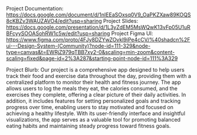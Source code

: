 Project Documentation: https://docs.google.com/document/d/1nIEEaSOxsq0V9_OaPKZXaw89KOQS8cKBZv3WAUZAVO4/edit?usp=sharing
Project Slides: https://docs.google.com/presentation/d/1L3yZdEM5MsWQwK13vFp05U1uRBFcyySOOASohRW1c5w/edit?usp=sharing
Project Figma UI: https://www.figma.com/proto/4FJy8DZYwZOvkl9iPe4cCV/%40shadcn%2Fui---Design-System-(Community)?node-id=111-329&node-type=canvas&t=EWRjZ979qTBB7xy2-0&scaling=min-zoom&content-scaling=fixed&page-id=2%3A287&starting-point-node-id=111%3A329

Project Blurb: Our project is a comprehensive app designed to help users track their food and exercise data throughout the day, providing them with a centralized platform 
to monitor their health and fitness journey. The app allows users to log the meals they eat, the calories consumed, and the exercises they complete, offering a clear 
picture of their daily activities. In addition, it includes features for setting personalized goals and tracking progress over time, enabling users to stay motivated and 
focused on achieving a healthy lifestyle. With its user-friendly interface and insightful visualizations, the app serves as a valuable tool for promoting balanced eating 
habits and maintaining steady progress toward fitness goals.
